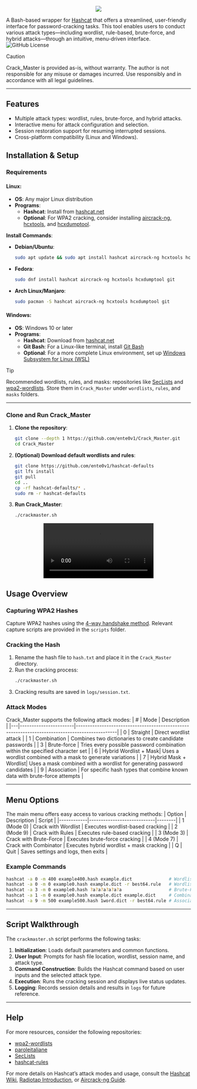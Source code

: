 <p align="center">
  <img src="https://github.com/user-attachments/assets/2b2282ec-ac2e-4d16-9530-03c49b359f41" />
</p>

A Bash-based wrapper for [Hashcat](https://hashcat.net/hashcat/) that offers a streamlined, user-friendly interface for password-cracking tasks. This tool enables users to conduct various attack types—including wordlist, rule-based, brute-force, and hybrid attacks—through an intuitive, menu-driven interface. ![GitHub License](https://img.shields.io/github/license/ente0v1/Crack_Master)

> [!CAUTION]
> Crack_Master is provided as-is, without warranty. The author is not responsible for any misuse or damages incurred. Use responsibly and in accordance with all legal guidelines.

---

## Features
- Multiple attack types: wordlist, rules, brute-force, and hybrid attacks.
- Interactive menu for attack configuration and selection.
- Session restoration support for resuming interrupted sessions.
- Cross-platform compatibility (Linux and Windows).

## Installation & Setup

### Requirements

#### Linux:
- **OS**: Any major Linux distribution
- **Programs**:
  - **Hashcat**: Install from [hashcat.net](https://hashcat.net/hashcat/)
  - **Optional**: For WPA2 cracking, consider installing [aircrack-ng](https://www.aircrack-ng.org/), [hcxtools](https://github.com/zkryss/hcxtools), and [hcxdumptool](https://github.com/fg8/hcxdumptool).

**Install Commands**:
- **Debian/Ubuntu**:
  ```bash
  sudo apt update && sudo apt install hashcat aircrack-ng hcxtools hcxdumptool git
  ```
- **Fedora**:
  ```bash
  sudo dnf install hashcat aircrack-ng hcxtools hcxdumptool git
  ```
- **Arch Linux/Manjaro**:
  ```bash
  sudo pacman -S hashcat aircrack-ng hcxtools hcxdumptool git
  ```

#### Windows:
- **OS**: Windows 10 or later
- **Programs**:
  - **Hashcat**: Download from [hashcat.net](https://hashcat.net/hashcat/)
  - **Git Bash**: For a Linux-like terminal, install [Git Bash](https://git-scm.com/download/win)
  - **Optional**: For a more complete Linux environment, set up [Windows Subsystem for Linux (WSL)](https://docs.microsoft.com/en-us/windows/wsl/install)

> [!TIP]
> Recommended wordlists, rules, and masks: repositories like [SecLists](https://github.com/danielmiessler/SecLists) and [wpa2-wordlists](https://github.com/kennyn510/wpa2-wordlists.git). Store them in `Crack_Master` under `wordlists`, `rules`, and `masks` folders.

---

### Clone and Run Crack_Master
1. **Clone the repository**:
   ```bash
   git clone --depth 1 https://github.com/ente0v1/Crack_Master.git
   cd Crack_Master
   ```
2. **(Optional) Download default wordlists and rules**:
   ```bash
   git clone https://github.com/ente0v1/hashcat-defaults
   git lfs install
   git pull
   cd ..
   cp -rf hashcat-defaults/* .
   sudo rm -r hashcat-defaults
   ```
3. **Run Crack_Master**:
   ```bash
   ./crackmaster.sh
   ```

<p align="center">
  <video src="https://github.com/user-attachments/assets/c756c4cd-6d22-4c49-a4aa-91fe07dda5d4" />
</p>

## Usage Overview

### Capturing WPA2 Hashes
Capture WPA2 hashes using the [4-way handshake method](https://www.youtube.com/watch?v=WfYxrLaqlN8). Relevant capture scripts are provided in the `scripts` folder.

### Cracking the Hash
1. Rename the hash file to `hash.txt` and place it in the `Crack_Master` directory.
2. Run the cracking process:
   ```bash
   ./crackmaster.sh
   ```
3. Cracking results are saved in `logs/session.txt`.

### Attack Modes
Crack_Master supports the following attack modes:
| # | Mode                 | Description                                                                                   |
|---|-----------------------|-----------------------------------------------------------------------------------------------|
| 0 | Straight              | Direct wordlist attack                                                                        |
| 1 | Combination           | Combines two dictionaries to create candidate passwords                                       |
| 3 | Brute-force           | Tries every possible password combination within the specified character set                  |
| 6 | Hybrid Wordlist + Mask| Uses a wordlist combined with a mask to generate variations                                   |
| 7 | Hybrid Mask + Wordlist| Uses a mask combined with a wordlist for generating password candidates                       |
| 9 | Association           | For specific hash types that combine known data with brute-force attempts                     |

---

## Menu Options
The main menu offers easy access to various cracking methods:
| Option | Description                | Script |
|------------|----------------------------|--------|
| 1 (Mode 0) | Crack with Wordlist        | Executes wordlist-based cracking |
| 2 (Mode 9) | Crack with Rules           | Executes rule-based cracking |
| 3 (Mode 3) | Crack with Brute-Force     | Executes brute-force cracking |
| 4 (Mode 7) | Crack with Combinator      | Executes hybrid wordlist + mask cracking |
| Q          | Quit                       | Saves settings and logs, then exits |

### Example Commands
```bash
hashcat -a 0 -m 400 example400.hash example.dict              # Wordlist
hashcat -a 0 -m 0 example0.hash example.dict -r best64.rule   # Wordlist + Rules
hashcat -a 3 -m 0 example0.hash ?a?a?a?a?a?a                  # Brute-Force
hashcat -a 1 -m 0 example0.hash example.dict example.dict     # Combination
hashcat -a 9 -m 500 example500.hash 1word.dict -r best64.rule # Association
```

---

## Script Walkthrough

The `crackmaster.sh` script performs the following tasks:
1. **Initialization**: Loads default parameters and common functions.
2. **User Input**: Prompts for hash file location, wordlist, session name, and attack type.
3. **Command Construction**: Builds the Hashcat command based on user inputs and the selected attack type.
4. **Execution**: Runs the cracking session and displays live status updates.
5. **Logging**: Records session details and results in `logs` for future reference.

---

## Help
For more resources, consider the following repositories:
- [wpa2-wordlists](https://github.com/kennyn510/wpa2-wordlists.git)
- [paroleitaliane](https://github.com/napolux/paroleitaliane)
- [SecLists](https://github.com/danielmiessler/SecLists)
- [hashcat-rules](https://github.com/Unic0rn28/hashcat-rules)

For more details on Hashcat’s attack modes and usage, consult the [Hashcat Wiki](https://hashcat.net/wiki/), [Radiotap Introduction](https://www.radiotap.org/), or [Aircrack-ng Guide](https://wiki.aircrack-ng.org/doku.php?id=airodump-ng).
